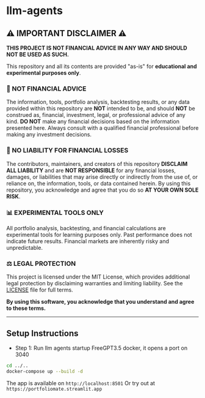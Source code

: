 # llm-agents

## ⚠️ IMPORTANT DISCLAIMER ⚠️

**THIS PROJECT IS NOT FINANCIAL ADVICE IN ANY WAY AND SHOULD NOT BE USED AS SUCH.**

This repository and all its contents are provided "as-is" for **educational and experimental purposes only**. 

### 🚫 NOT FINANCIAL ADVICE
The information, tools, portfolio analysis, backtesting results, or any data provided within this repository are **NOT** intended to be, and should **NOT** be construed as, financial, investment, legal, or professional advice of any kind. **DO NOT** make any financial decisions based on the information presented here. Always consult with a qualified financial professional before making any investment decisions.

### 💸 NO LIABILITY FOR FINANCIAL LOSSES
The contributors, maintainers, and creators of this repository **DISCLAIM ALL LIABILITY** and are **NOT RESPONSIBLE** for any financial losses, damages, or liabilities that may arise directly or indirectly from the use of, or reliance on, the information, tools, or data contained herein. By using this repository, you acknowledge and agree that you do so **AT YOUR OWN SOLE RISK**.

### 📊 EXPERIMENTAL TOOLS ONLY
All portfolio analysis, backtesting, and financial calculations are experimental tools for learning purposes only. Past performance does not indicate future results. Financial markets are inherently risky and unpredictable.

### ⚖️ LEGAL PROTECTION
This project is licensed under the MIT License, which provides additional legal protection by disclaiming warranties and limiting liability. See the [LICENSE](LICENSE) file for full terms.

**By using this software, you acknowledge that you understand and agree to these terms.**

-------

## Setup Instructions

- Step 1: Run llm agents 
startup FreeGPT3.5 docker, it opens a port on 3040 
```bash
cd ../..
docker-compose up --build -d
```

The app is available on `http://localhost:8501`
Or try out at `https://portfoliomate.streamlit.app`
